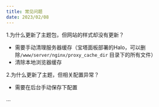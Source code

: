 ```yaml
---
title: 常见问题
date: 2023/02/08
---
```


1.为什么更新了主题包，但网站的样式却没有更新？

- 需要手动清理服务器缓存（宝塔面板部署的Halo，可以删除`/www/server/nginx/proxy_cache_dir` 目录下的所有文件）
- 清除本地浏览器缓存

2.为什么更新了主题，但相关配置异常？

- 需要在后台手动保存下配置

...

